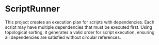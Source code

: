 # ScriptRunner
This project creates an execution plan for scripts with dependencies. Each script may have multiple dependencies that must be executed first. Using topological sorting, it generates a valid order for script execution, ensuring all dependencies are satisfied without circular references.
